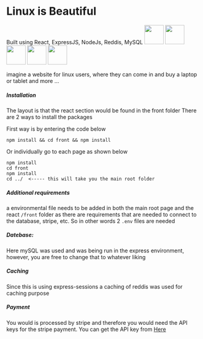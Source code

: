 # Linux is Beautiful

Built using React, ExpressJS, NodeJs, Reddis, MySQL
<img src="https://upload.wikimedia.org/wikipedia/commons/thumb/a/a7/React-icon.svg/1280px-React-icon.svg.png" width="50" height="50"> <img src="https://download.logo.wine/logo/MySQL/MySQL-Logo.wine.png" width="50" height="50"><img src="https://expressjs.com/images/express-facebook-share.png" width="50" height="50"> <img src="https://upload.wikimedia.org/wikipedia/commons/thumb/7/7e/Node.js_logo_2015.svg/1200px-Node.js_logo_2015.svg.png" width="50" height="50"> <img src="https://www.nditech.org/sites/default/files/styles/small_photo/public/redis-logo.png?itok=LrULOkWT" width="50" height="50">

imagine a website for linux users, where they can come in and buy a laptop or tablet and more ...

##### Installation

The layout is that the react section would be found in the front folder
There are 2 ways to install the packages

First way is by entering the code below

```
npm install && cd front && npm install
```

Or individually go to each page as shown below

```
npm install
cd front
npm install
cd ../  <----- this will take you the main root folder
```

##### Additional requirements

a environmental file needs to be added in both the main root page and the react `/front` folder as there are requirements that are needed to connect to the database, stripe, etc.
So in other words 2 `.env` files are needed

##### Datebase:

Here mySQL was used and was being run in the express environment, however, you are free to change that to whatever liking

##### Caching

Since this is using express-sessions a caching of reddis was used for caching purpose

##### Payment

You would is processed by stripe and therefore you would need the API keys for the stripe payment. You can get the API key from [Here](https://stripe.com/)
